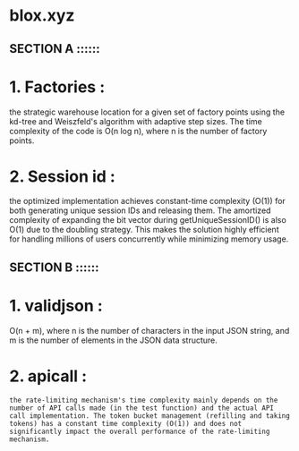 # blox.xyz

 ## SECTION A ::::::

# 1. Factories :
the strategic warehouse location for a given set of factory points using the kd-tree and Weiszfeld's algorithm with adaptive step sizes. The time complexity of the code is O(n log n), where n is the number of factory points.


# 2. Session id :
the optimized implementation achieves constant-time complexity (O(1)) for both generating unique session IDs and releasing them. The amortized complexity of expanding the bit vector during getUniqueSessionID() is also O(1) due to the doubling strategy. This makes the solution highly efficient for handling millions of users concurrently while minimizing memory usage.

 ## SECTION B ::::::


# 1. validjson :
  O(n + m), where n is the number of characters in the input JSON string, and m is the number of elements in the JSON data structure.


# 2. apicall :
    the rate-limiting mechanism's time complexity mainly depends on the number of API calls made (in the test function) and the actual API call implementation. The token bucket management (refilling and taking tokens) has a constant time complexity (O(1)) and does not significantly impact the overall performance of the rate-limiting mechanism.
